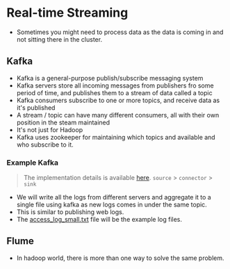 # Real-time Streaming

- Sometimes you might need to process data as the data is coming in and not sitting there in the cluster.

## Kafka

- Kafka is a general-purpose publish/subscribe messaging system
- Kafka servers store all incoming messages from publishers fro some period of time, and publishes them to a stream of data called a topic
- Kafka consumers subscribe to one or more topics, and receive data as it's published
- A stream / topic can have many different consumers, all with their own position in the steam maintained
- It's not just for Hadoop
- Kafka uses zookeeper for maintaining which topics and available and who subscribe to it.

### Example Kafka

> The implementation details is available [here](./Section9-76PublishingWebLogsWithKafka.txt). `source` > `connector` > `sink`

- We will write all the logs from different servers and aggregate it to a single file using kafka as new logs comes in under the same topic.
- This is similar to publishing web logs.
- The [access_log_small.txt](./access_log_small.txt) file will be the example log files.

## Flume

- In hadoop world, there is more than one way to solve the same problem.
